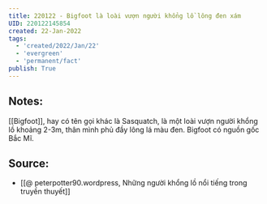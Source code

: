 ```yaml
---
title: 220122 - Bigfoot là loài vượn người khổng lồ lông đen xám
UID: 220122145854
created: 22-Jan-2022
tags:
  - 'created/2022/Jan/22'
  - 'evergreen'
  - 'permanent/fact'
publish: True
---
```

## Notes:
[[Bigfoot]], hay có tên gọi khác là Sasquatch, là một loài vượn người khổng lồ khoảng 2-3m, thân mình phủ đầy lông lá màu đen. Bigfoot có nguồn gốc Bắc Mĩ.

## Source:
- [[@ peterpotter90.wordpress, Những người khổng lồ nổi tiếng trong truyền thuyết]]


